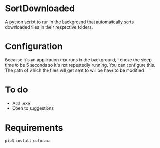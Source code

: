 # SortDownloaded
A python script to run in the background that automatically sorts downloaded files in their respective folders.

# Configuration
Because it's an application that runs in the background, I chose the sleep time to be 5 seconds so it's not repeatedly running. You can configure this.
The path of which the files will get sent to will be have to be modified.

# To do
- Add .exe
- Open to suggestions

# Requirements
`pip3 install colorama`
